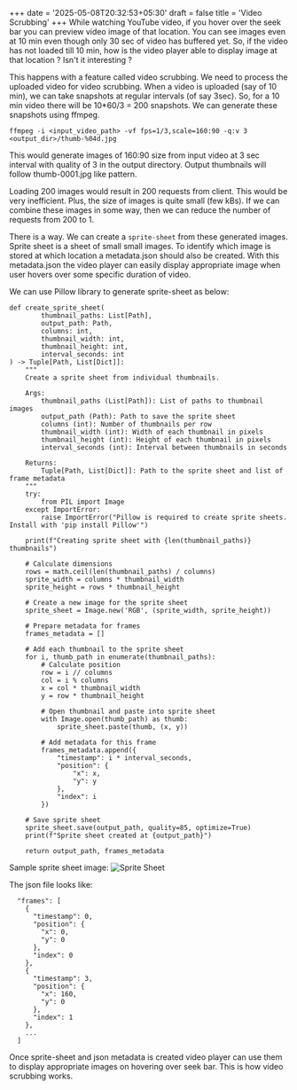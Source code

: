 +++
date = '2025-05-08T20:32:53+05:30'
draft = false
title = 'Video Scrubbing'
+++
While watching YouTube video, if you hover over the seek bar you can preview video image of that location. 
You can see images even at 10 min even though only 30 sec of video has buffered yet. 
So, if the video has not loaded till 10 min, how is the video player able to display image at that location ? Isn't it interesting ?

This happens with a feature called video scrubbing. We need to process the uploaded video for video scrubbing. 
When a video is uploaded (say of 10 min), we can take snapshots at regular intervals (of say 3sec). 
So, for a 10 min video there will be 10*60/3 = 200 snapshots. We can generate these snapshots using ffmpeg. 

```
ffmpeg -i <input_video_path> -vf fps=1/3,scale=160:90 -q:v 3 <output_dir>/thumb-%04d.jpg
```

This would generate images of 160:90 size from input video at 3 sec interval with quality of 3 in the output directory. 
Output thumbnails will follow thumb-0001.jpg like pattern.

Loading 200 images would result in 200 requests from client. This would be very inefficient. Plus, the size of images is quite small (few kBs). If we can combine these images in some way, then we can reduce the number of requests from 200 to 1. 

There is a way. We can create a `sprite-sheet` from these generated images. Sprite sheet is a sheet of small small images. To identify which image is stored at which location a metadata.json should also be created. With this metadata.json the video player can easily display appropriate image when user hovers over some specific duration of video. 

We can use Pillow library to generate sprite-sheet as below: 
```
def create_sprite_sheet(
        thumbnail_paths: List[Path],
        output_path: Path,
        columns: int,
        thumbnail_width: int,
        thumbnail_height: int,
        interval_seconds: int
) -> Tuple[Path, List[Dict]]:
    """
    Create a sprite sheet from individual thumbnails.
    
    Args:
        thumbnail_paths (List[Path]): List of paths to thumbnail images
        output_path (Path): Path to save the sprite sheet
        columns (int): Number of thumbnails per row
        thumbnail_width (int): Width of each thumbnail in pixels
        thumbnail_height (int): Height of each thumbnail in pixels
        interval_seconds (int): Interval between thumbnails in seconds
    
    Returns:
        Tuple[Path, List[Dict]]: Path to the sprite sheet and list of frame metadata
    """
    try:
        from PIL import Image
    except ImportError:
        raise ImportError("Pillow is required to create sprite sheets. Install with 'pip install Pillow'")

    print(f"Creating sprite sheet with {len(thumbnail_paths)} thumbnails")

    # Calculate dimensions
    rows = math.ceil(len(thumbnail_paths) / columns)
    sprite_width = columns * thumbnail_width
    sprite_height = rows * thumbnail_height

    # Create a new image for the sprite sheet
    sprite_sheet = Image.new('RGB', (sprite_width, sprite_height))

    # Prepare metadata for frames
    frames_metadata = []

    # Add each thumbnail to the sprite sheet
    for i, thumb_path in enumerate(thumbnail_paths):
        # Calculate position
        row = i // columns
        col = i % columns
        x = col * thumbnail_width
        y = row * thumbnail_height

        # Open thumbnail and paste into sprite sheet
        with Image.open(thumb_path) as thumb:
            sprite_sheet.paste(thumb, (x, y))

        # Add metadata for this frame
        frames_metadata.append({
            "timestamp": i * interval_seconds,
            "position": {
                "x": x,
                "y": y
            },
            "index": i
        })

    # Save sprite sheet
    sprite_sheet.save(output_path, quality=85, optimize=True)
    print(f"Sprite sheet created at {output_path}")

    return output_path, frames_metadata
```
Sample sprite sheet image:
![Sprite Sheet](/images/sprite_sheet.jpg)

The json file looks like: 
```
  "frames": [
    {
      "timestamp": 0,
      "position": {
        "x": 0,
        "y": 0
      },
      "index": 0
    },
    {
      "timestamp": 3,
      "position": {
        "x": 160,
        "y": 0
      },
      "index": 1
    },
    ...
  ]
```

Once sprite-sheet and json metadata is created video player can use them to display appropriate images on hovering over seek bar. This is how video scrubbing works.